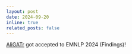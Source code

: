 ```yaml
---
layout: post
date: 2024-09-20 
inline: true
related_posts: false
---
```


[AliGATr][aligatr] got accepted to EMNLP 2024 (Findings)! 





[aligatr]: https://aclanthology.org/2024.findings-emnlp.778/